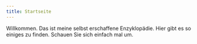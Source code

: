 ```yaml
---
title: Startseite
---
```

Willkommen. Das ist meine selbst erschaffene Enzyklopädie. Hier gibt es so einiges zu finden. Schauen Sie sich einfach mal um. 